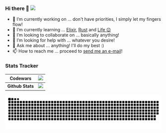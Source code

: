 ### Hi there 👋 ![](https://komarev.com/ghpvc/?username=wfrsk&style=for-the-badge)

- 🔭 I’m currently working on ... don't have priorities, I simply let my fingers flow!
- 🌱 I’m currently learning ... [Elixir](https://Elixir-lang.org), [Rust](https://rust-lang.org) and [Life 😉](https://www.youtube.com/watch?v=dQw4w9WgXcQ)
- 👯 I’m looking to collaborate on ... basically anything!
- 🤔 I’m looking for help with ... whatever you desire!
- 💬 Ask me about ... anything! I'll do my best :)
- 📫 How to reach me ... proceed to [send me an e-mail](mailto:wfrsk+inquiry@proton.me)!

### Stats Tracker 
| **Codewars**      | <a href="https://www.codewars.com/users/knnk"><img src="https://www.codewars.com/users/knnk/badges/large" /></a>                                            |
|-------------------|------------------------------------------------------------------------------------------------------------------------------------------------------------|
| **Github Stats**  | <img src="https://github-readme-stats.vercel.app/api?username=wfrsk&title_color=fff&text_color=fff&show_icons=true&theme=dark" /> |

<picture>
  <source media="(prefers-color-scheme: dark)" srcset="dist/github-snake-dark.svg" />
  <source media="(prefers-color-scheme: light)" srcset="dist/github-snake.svg" />
  <img alt="github-snake" src="dist/github-snake-dark.svg" />
</picture>
